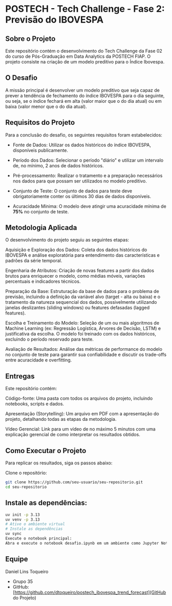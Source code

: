 # POSTECH - Tech Challenge - Fase 2: Previsão do IBOVESPA
## Sobre o Projeto
Este repositório contém o desenvolvimento do Tech Challenge da Fase 02 do curso de Pós-Graduação em Data Analytics da POSTECH FIAP. O projeto consiste na criação de um modelo preditivo para o Índice Ibovespa. 


## O Desafio
A missão principal é desenvolver um modelo preditivo que seja capaz de prever a tendência de fechamento do índice IBOVESPA para o dia seguinte, ou seja, se o índice fechará em alta (valor maior que o do dia atual) ou em baixa (valor menor que o do dia atual). 
 

## Requisitos do Projeto
Para a conclusão do desafio, os seguintes requisitos foram estabelecidos:

- Fonte de Dados: Utilizar os dados históricos do índice IBOVESPA, disponíveis publicamente. 

- Período dos Dados: Selecionar o período "diário" e utilizar um intervalo de, no mínimo, 2 anos de dados históricos. 

- Pré-processamento: Realizar o tratamento e a preparação necessários nos dados para que possam ser utilizados no modelo preditivo. 

- Conjunto de Teste: O conjunto de dados para teste deve obrigatoriamente conter os últimos 30 dias de dados disponíveis. 

- Acuracidade Mínima: O modelo deve atingir uma acuracidade mínima de **75%** no conjunto de teste. 

## Metodologia Aplicada
O desenvolvimento do projeto seguiu as seguintes etapas:

Aquisição e Exploração dos Dados: Coleta dos dados históricos do IBOVESPA e análise exploratória para entendimento das características e padrões da série temporal. 

Engenharia de Atributos: Criação de novas features a partir dos dados brutos para enriquecer o modelo, como médias móveis, variações percentuais e indicadores técnicos. 

Preparação da Base: Estruturação da base de dados para o problema de previsão, incluindo a definição da variável alvo (target - alta ou baixa) e o tratamento da natureza sequencial dos dados, possivelmente utilizando janelas deslizantes (sliding windows) ou features defasadas (lagged features). 

Escolha e Treinamento do Modelo: Seleção de um ou mais algoritmos de Machine Learning (ex: Regressão Logística, Árvores de Decisão, LSTM) e justificativa da escolha.  O modelo foi treinado com os dados históricos, excluindo o período reservado para teste.

Avaliação de Resultados: Análise das métricas de performance do modelo no conjunto de teste para garantir sua confiabilidade e discutir os trade-offs entre acuracidade e overfitting. 

## Entregas
Este repositório contém:

Código-fonte: Uma pasta com todos os arquivos do projeto, incluindo notebooks, scripts e dados. 

Apresentação (Storytelling): Um arquivo em PDF com a apresentação do projeto, detalhando todas as etapas da metodologia. 

Vídeo Gerencial: Link para um vídeo de no máximo 5 minutos com uma explicação gerencial de como interpretar os resultados obtidos. 

## Como Executar o Projeto
Para replicar os resultados, siga os passos abaixo:

Clone o repositório:

``` Bash
git clone https://github.com/seu-usuario/seu-repositorio.git
cd seu-repositorio 
```

## Instale as dependências:

``` Bash
uv init -p 3.13
uv venv -p 3.13
# Ative o ambiente virtual
# Instale as dependências
uv sync 
Execute o notebook principal:
Abra e execute o notebook desafio.ipynb em um ambiente como Jupyter Notebook ou Google Colab para ver todo o processo de análise e modelagem.
```

## Equipe
Daniel Lins Toqueiro
- Grupo 35
- GitHub: [https://github.com/dtoqueiro/postech_ibovespa_trend_forecast](GitHub do Projeto)